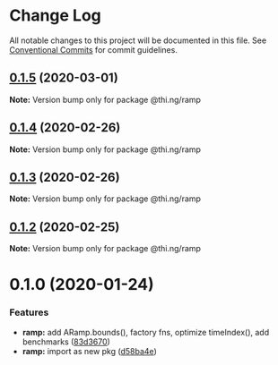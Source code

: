 # Change Log

All notable changes to this project will be documented in this file.
See [Conventional Commits](https://conventionalcommits.org) for commit guidelines.

## [0.1.5](https://github.com/thi-ng/umbrella/compare/@thi.ng/ramp@0.1.4...@thi.ng/ramp@0.1.5) (2020-03-01)

**Note:** Version bump only for package @thi.ng/ramp





## [0.1.4](https://github.com/thi-ng/umbrella/compare/@thi.ng/ramp@0.1.3...@thi.ng/ramp@0.1.4) (2020-02-26)

**Note:** Version bump only for package @thi.ng/ramp





## [0.1.3](https://github.com/thi-ng/umbrella/compare/@thi.ng/ramp@0.1.2...@thi.ng/ramp@0.1.3) (2020-02-26)

**Note:** Version bump only for package @thi.ng/ramp





## [0.1.2](https://github.com/thi-ng/umbrella/compare/@thi.ng/ramp@0.1.1...@thi.ng/ramp@0.1.2) (2020-02-25)

**Note:** Version bump only for package @thi.ng/ramp





# 0.1.0 (2020-01-24)

### Features

* **ramp:** add ARamp.bounds(), factory fns, optimize timeIndex(), add benchmarks ([83d3670](https://github.com/thi-ng/umbrella/commit/83d3670c7322fd2b47c27e0bda896b9ab83ffd7c))
* **ramp:** import as new pkg ([d58ba4e](https://github.com/thi-ng/umbrella/commit/d58ba4ed4d2ba76ca9c748cf23fcd86a0ff9cca7))
